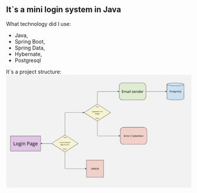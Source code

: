 ## It`s a mini login system in Java
What technology did I use: 
- Java, 
- Spring Boot, 
- Spring Data, 
- Hybernate, 
- Postgresql

It`s a project structure:
![](src/main/resources/Flowchart.jpg)
